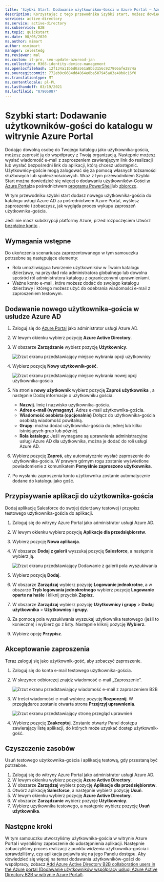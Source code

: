 ```yaml
---
title: 'Szybki Start: Dodawanie użytkowników-Gości w Azure Portal — Azure AD'
description: Korzystając z tego przewodnika Szybki start, możesz dowiedzieć się, jak administratorzy usługi Azure AD mogą dodawać użytkowników-gości B2B w witrynie Azure Portal, oraz zapoznać się z przepływem pracy zaproszenia B2B.
services: active-directory
ms.service: active-directory
ms.subservice: B2B
ms.topic: quickstart
ms.date: 08/05/2020
ms.author: mimart
author: msmimart
manager: celestedg
ms.reviewer: mal
ms.custom: it-pro, seo-update-azuread-jan
ms.collection: M365-identity-device-management
ms.openlocfilehash: 12f134a11b6d0a561a8b53156c927906afe2874a
ms.sourcegitcommit: 772eb9c6684dd4864e0ba507945a83e48b8c16f0
ms.translationtype: MT
ms.contentlocale: pl-PL
ms.lasthandoff: 03/19/2021
ms.locfileid: "87906087"
---
```

# <a name="quickstart-add-guest-users-to-your-directory-in-the-azure-portal"></a>Szybki start: Dodawanie użytkowników-gości do katalogu w witrynie Azure Portal

Dodając dowolną osobę do Twojego katalogu jako użytkownika-gościa, możesz zaprosić ją do współpracy z Twoją organizacją. Następnie możesz wysłać wiadomość e-mail z zaproszeniem zawierającym link do realizacji lub wysłać bezpośredni link do aplikacji, którą chcesz udostępnić. Użytkownicy-goście mogą zalogować się za pomocą własnych tożsamości służbowych lub społecznościowych. Wraz z tym przewodnikiem Szybki Start można dowiedzieć się więcej o dodawaniu użytkowników-Gości [w Azure Portal](add-users-administrator.md)za pośrednictwem [programu PowerShell](b2b-quickstart-invite-powershell.md)lub [zbiorczo](tutorial-bulk-invite.md).

W tym przewodniku szybki start dodasz nowego użytkownika-gościa do katalogu usługi Azure AD za pośrednictwem Azure Portal, wyślesz zaproszenie i zobaczysz, jak wygląda proces wykupu zaproszeń użytkownika-gościa.

Jeśli nie masz subskrypcji platformy Azure, przed rozpoczęciem Utwórz [bezpłatne konto](https://azure.microsoft.com/free/?WT.mc_id=A261C142F) .

## <a name="prerequisites"></a>Wymagania wstępne

Do ukończenia scenariusza zaprezentowanego w tym samouczku potrzebne są następujące elementy:

 - Rola umożliwiająca tworzenie użytkowników w Twoim katalogu dzierżawy, na przykład rola administratora globalnego lub dowolna spośród ról administratora katalogu z ograniczonymi uprawnieniami.
 - Ważne konto e-mail, które możesz dodać do swojego katalogu dzierżawy i którego możesz użyć do odebrania wiadomości e-mail z zaproszeniem testowym.

## <a name="add-a-new-guest-user-in-azure-ad"></a>Dodawanie nowego użytkownika-gościa w usłudze Azure AD

1. Zaloguj się do [Azure Portal](https://portal.azure.com/) jako administrator usługi Azure AD.
2. W lewym okienku wybierz pozycję **Azure Active Directory**.
3.  W obszarze **Zarządzanie** wybierz pozycję **Użytkownicy**.

    ![Zrzut ekranu przedstawiający miejsce wybrania opcji użytkownicy](media/quickstart-add-users-portal/quickstart-users-portal-user.png)

4.  Wybierz pozycję **Nowy użytkownik-gość**.

    ![Zrzut ekranu przedstawiający miejsce wybrania nowej opcji użytkownika-gościa](media/quickstart-add-users-portal/quickstart-users-portal-user-3.png)

5. Na stronie **nowy użytkownik** wybierz pozycję **Zaproś użytkownika** , a następnie Dodaj informacje o użytkowniku gościa. 

   - **Nazwij.** Imię i nazwisko użytkownika-gościa.
   - **Adres e-mail (wymagany)**. Adres e-mail użytkownika-gościa.
   - **Wiadomość osobista (opcjonalnie)** Dołącz do użytkownika-gościa osobistą wiadomość powitalną.
   - **Grupy**: można dodać użytkownika-gościa do jednej lub kilku istniejących grup lub później.
   - **Rola katalogu**: Jeśli wymagane są uprawnienia administracyjne usługi Azure AD dla użytkownika, można je dodać do roli usługi Azure AD. 

6. Wybierz pozycję **Zaproś**, aby automatycznie wysłać zaproszenie do użytkownika-gościa. W prawym górnym rogu zostanie wyświetlone powiadomienie z komunikatem **Pomyślnie zaproszono użytkownika**. 
7.  Po wysłaniu zaproszenia konto użytkownika zostanie automatycznie dodane do katalogu jako gość.

## <a name="assign-an-app-to-the-guest-user"></a>Przypisywanie aplikacji do użytkownika-gościa
Dodaj aplikację Salesforce do swojej dzierżawy testowej i przypisz testowego użytkownika-gościa do aplikacji.
1.  Zaloguj się do witryny Azure Portal jako administrator usługi Azure AD.
2.  W lewym okienku wybierz pozycję **Aplikacje dla przedsiębiorstw**.
3.  Wybierz pozycję **Nowa aplikacja**.
4. W obszarze **Dodaj z galerii** wyszukaj pozycję **Salesforce**, a następnie wybierz ją.

    ![Zrzut ekranu przedstawiający Dodawanie z galerii pola wyszukiwania](media/quickstart-add-users-portal/quickstart-users-portal-select-salesforce.png)
5. Wybierz pozycję **Dodaj**.
6. W obszarze **Zarządzaj** wybierz pozycję **Logowanie jednokrotne**, a w obszarze **Tryb logowania jednokrotnego** wybierz pozycję **Logowanie oparte na haśle** i kliknij przycisk **Zapisz**.
7. W obszarze **Zarządzaj** wybierz pozycję **Użytkownicy i grupy** > **Dodaj użytkownika** > **Użytkownicy i grupy**.
8. Za pomocą pola wyszukiwania wyszukaj użytkownika testowego (jeśli to konieczne) i wybierz go z listy. Następnie kliknij pozycję **Wybierz**.
9. Wybierz opcję **Przypisz**. 

## <a name="accept-the-invitation"></a>Akceptowanie zaproszenia
Teraz zaloguj się jako użytkownik-gość, aby zobaczyć zaproszenie.
1.  Zaloguj się do konta e-mail testowego użytkownika-gościa.
2.  W skrzynce odbiorczej znajdź wiadomość e-mail „Zaproszenie”.

    ![Zrzut ekranu przedstawiający wiadomość e-mail z zaproszeniem B2B](media/quickstart-add-users-portal/quickstart-users-portal-email-small.png)

3.  W treści wiadomości e-mail wybierz pozycję **Rozpocznij**. W przeglądarce zostanie otwarta strona **Przejrzyj uprawnienia**. 

    ![Zrzut ekranu przedstawiający stronę przegląd uprawnień](media/quickstart-add-users-portal/quickstart-users-portal-accept.png)

4. Wybierz pozycję **Zaakceptuj**. Zostanie otwarty Panel dostępu zawierający listę aplikacji, do których może uzyskać dostęp użytkownik-gość.

## <a name="clean-up-resources"></a>Czyszczenie zasobów
Usuń testowego użytkownika-gościa i aplikację testową, gdy przestaną być potrzebne.
1.  Zaloguj się do witryny Azure Portal jako administrator usługi Azure AD.
2.  W lewym okienku wybierz pozycję **Azure Active Directory**.
3.  W obszarze **Zarządzaj** wybierz pozycję **Aplikacje dla przedsiębiorstw**.
4.  Otwórz aplikację **Salesforce**, a następnie wybierz pozycję **Usuń**.
5.  W lewym okienku wybierz pozycję **Azure Active Directory**.
6.  W obszarze **Zarządzanie** wybierz pozycję **Użytkownicy**.
7.  Wybierz użytkownika testowego, a następnie wybierz pozycję **Usuń użytkownika**.

## <a name="next-steps"></a>Następne kroki
W tym samouczku utworzyliśmy użytkownika-gościa w witrynie Azure Portal i wysłaliśmy zaproszenie do udostępnienia aplikacji. Następnie zobaczyliśmy proces realizacji z punktu widzenia użytkownika-gościa i sprawdziliśmy, czy aplikacja pojawiła się na jego Panelu dostępu. Aby dowiedzieć się więcej na temat dodawania użytkowników-gości do współpracy, zobacz [Add Azure Active Directory B2B collaboration users in the Azure portal (Dodawanie użytkowników współpracy usługi Azure Active Directory B2B w witrynie Azure Portal)](add-users-administrator.md).
